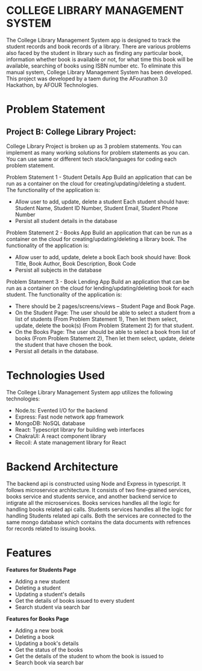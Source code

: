 # COLLEGE LIBRARY MANAGEMENT SYSTEM

The College Library Management System app is designed to track the student records and book records of a library. There are various problems also faced by the student in library such as finding any particular book, information whether book is available or not, for what time this book will be available, searching of books using ISBN number etc. To eliminate this manual system, College Library Management System has been developed.
This project was developed by a taem during the AFourathon 3.0 Hackathon, by AFOUR Technologies.

# Problem Statement

## Project B: College Library Project:

College Library Project is broken up as 3 problem statements. You can implement as many working solutions for problem statements as you can. You can use same or different tech stack/languages for coding each problem statement.

Problem Statement 1 - Student Details App
Build an application that can be run as a container on the cloud for creating/updating/deleting a student. The functionality of the application is:

* Allow user to add, update, delete a student
Each student should have: Student Name, Student ID Number, Student Email, Student Phone Number
* Persist all student details in the database

Problem Statement 2 - Books App
Build an application that can be run as a container on the cloud for creating/updating/deleting a library book. The functionality of the application is:

* Allow user to add, update, delete a book
Each book should have: Book Title, Book Author, Book Description, Book Code
* Persist all subjects in the database

Problem Statement 3 - Book Lending App
Build an application that can be run as a container on the cloud for lending/updating/deleting book for each student. The functionality of the application is:

* There should be 2 pages/screens/views – Student Page and Book Page.
* On the Student Page: The user should be able to select a student from a list of students (From Problem Statement 1), Then let them select, update, delete the book(s) (From Problem Statement 2) for that student.
* On the Books Page: The user should be able to select a book from list of books (From Problem Statement 2), Then let them select, update, delete the student that have chosen the book.
* Persist all details in the database.

# Technologies Used

The College Library Management System app utilizes the following technologies:
* Node.ts: Evented I/O for the backend
* Express: Fast node network app framework
* MongoDB: NoSQL database
* React: Typescript library for building web interfaces
* ChakraUI: A react component library
* Recoil: A state management library for React

# Backend Architecture
The backend api is constructed using Node and Express in typescript. It follows microservice architecture. It consists of two fine-grained services, books service and students service, and another backend service to intigrate all the microservices. Books services handles all the logic for handling books related api calls. Students services handles all the logic for handling Students related api calls. Both the services are connected to the same mongo database which contains the data documents with refrences for records related to issuing books.

# Features

**Features for Students Page**
* Adding a new student
* Deleting a student
* Updating a student's details
* Get the details of books issued to every student
* Search student via search bar

**Features for Books Page**
* Adding a new book
* Deleting a book
* Updating a book's details
* Get the status of the books
* Get the details of the student to whom the book is issued to
* Search book via search bar


